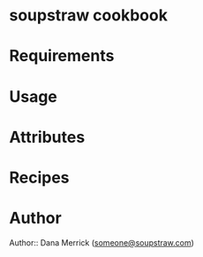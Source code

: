 # soupstraw cookbook

# Requirements

# Usage

# Attributes

# Recipes

# Author

Author:: Dana Merrick (someone@soupstraw.com)
